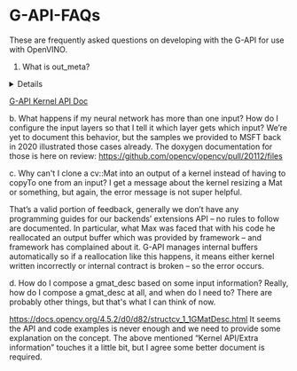# G-API-FAQs
These are frequently asked questions on developing with the G-API for use with OpenVINO.


1. What is out_meta?
<details> 
Q: What is up with the boilerplate code we have to write in the G-API op and how does it fit into the big picture? 
<br><br>
A: You'll find helpful information in the G-API Kernel API Doc https://docs.opencv.org/4.5.2/d0/d25/gapi_kernel_api.html. See **Extra information**.
</details>

[G-API Kernel API Doc](https://docs.opencv.org/4.5.2/d0/d25/gapi_kernel_api.html)


b.	What happens if my neural network has more than one input? How do I configure the input layers so that I tell it which layer gets which input?
We’re yet to document this behavior, but the samples we provided to MSFT back in 2020 illustrated those cases already.
The doxygen documentation for those is here on review: https://github.com/opencv/opencv/pull/20112/files

c.	Why can't I clone a cv::Mat into an output of a kernel instead of having to copyTo one from an input? I get a message about the kernel resizing a Mat or something, but again, the error message is not super helpful.

That’s a valid portion of feedback, generally we don’t have any programming guides for our backends’ extensions API – no rules to follow are documented.
In particular, what Max was faced that with his code he reallocated an output buffer which was provided by framework – and framework has complained about it.
G-API manages internal buffers automatically so if a reallocation like this happens, it means either kernel written incorrectly or internal contract is broken – so the error occurs.

d.	How do I compose a gmat_desc based on some input information? Really, how do I compose a gmat_desc at all, and when do I need to?
There are probably other things, but that's what I can think of now.

https://docs.opencv.org/4.5.2/d0/d82/structcv_1_1GMatDesc.html
It seems the API and code examples is never enough and we need to provide some explanation on the concept.
The above mentioned “Kernel API/Extra information” touches it a little bit, but I agree some better document is required.
